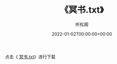 ﻿---
title:  《冥书.txt》
date:   2022-01-02T00:00:00+00:00
author: 听松阁
layout: post
permalink: /冥书/
categories: 小说
tags: [小说]
---

点击《 [冥书.txt](http://img.660000.xyz/bookstukust/book/bntxt/10/冥书.txt)》进行下载